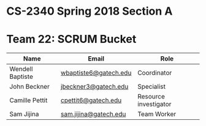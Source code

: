 # CS-2340 Spring 2018 Section A
# Team 22: SCRUM Bucket
| Name  | Email | Role |
| ------------- | ------------- | ------------- |
| Wendell Baptiste  | wbaptiste6@gatech.edu | Coordinator |
| John Beckner  | jbeckner3@gatech.edu  | Specialist |
| Camille Pettit  | cpettit6@gatech.edu | Resource investigator |
| Sam Jijina  | sam.jijina@gatech.edu | Team Worker |
